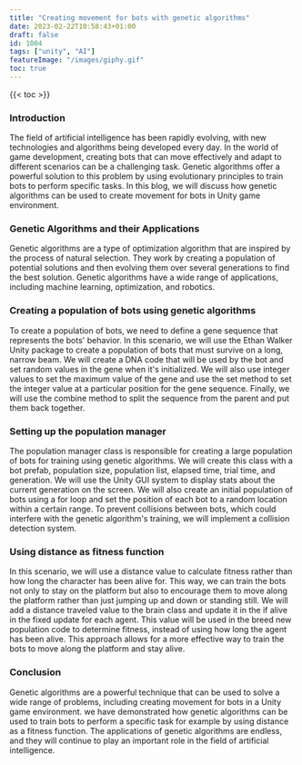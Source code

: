```yaml
---
title: "Creating movement for bots with genetic algorithms"
date: 2023-02-22T10:58:43+01:00
draft: false
id: 1004
tags: ["unity", "AI"]
featureImage: "/images/giphy.gif"
toc: true
---
```


{{< toc >}}

### **Introduction** 

The field of artificial intelligence has been rapidly evolving, with new technologies and algorithms being developed every day. In the world of game development, creating bots that can move effectively and adapt to different scenarios can be a challenging task. Genetic algorithms offer a powerful solution to this problem by using evolutionary principles to train bots to perform specific tasks. In this blog, we will discuss how genetic algorithms can be used to create movement for bots in Unity game environment.

### **Genetic Algorithms and their Applications**

Genetic algorithms are a type of optimization algorithm that are inspired by the process of natural selection. They work by creating a population of potential solutions and then evolving them over several generations to find the best solution. Genetic algorithms have a wide range of applications, including machine learning, optimization, and robotics.

### **Creating a population of bots using genetic algorithms**

To create a population of bots, we need to define a gene sequence that represents the bots' behavior. In this scenario, we will use the Ethan Walker Unity package to create a population of bots that must survive on a long, narrow beam. We will create a DNA code that will be used by the bot and set random values in the gene when it's initialized. We will also use integer values to set the maximum value of the gene and use the set method to set the integer value at a particular position for the gene sequence. Finally, we will use the combine method to split the sequence from the parent and put them back together.
       
### **Setting up the population manager**

The population manager class is responsible for creating a large population of bots for training using genetic algorithms. We will create this class with a bot prefab, population size, population list, elapsed time, trial time, and generation. We will use the Unity GUI system to display stats about the current generation on the screen. We will also create an initial population of bots using a for loop and set the position of each bot to a random location within a certain range. To prevent collisions between bots, which could interfere with the genetic algorithm's training, we will implement a collision detection system.

### **Using distance as fitness function**

In this scenario, we will use a distance value to calculate fitness rather than how long the character has been alive for. This way, we can train the bots not only to stay on the platform but also to encourage them to move along the platform rather than just jumping up and down or standing still. We will add a distance traveled value to the brain class and update it in the if alive in the fixed update for each agent. This value will be used in the breed new population code to determine fitness, instead of using how long the agent has been alive. This approach allows for a more effective way to train the bots to move along the platform and stay alive.

### **Conclusion**

Genetic algorithms are a powerful technique that can be used to solve a wide range of problems, including creating movement for bots in a Unity game environment. we have demonstrated how genetic algorithms can be used to train bots to perform a specific task for example by using distance as a fitness function. The applications of genetic algorithms are endless, and they will continue to play an important role in the field of artificial intelligence.